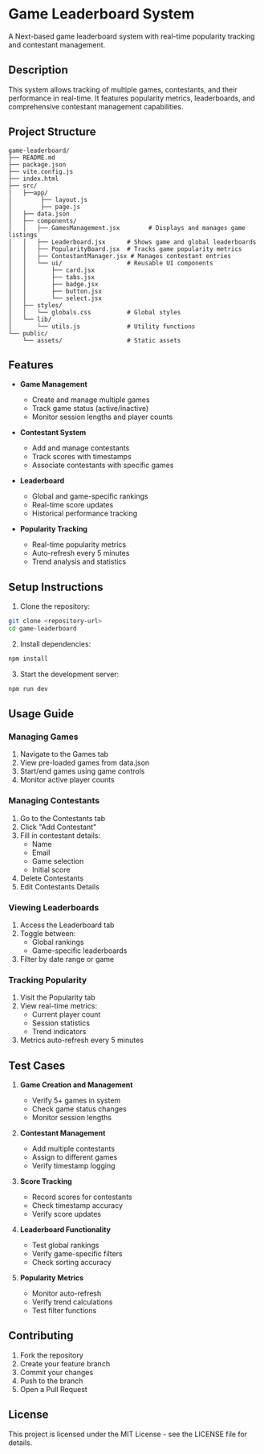 # Game Leaderboard System

A Next-based game leaderboard system with real-time popularity tracking and contestant management.

## Description

This system allows tracking of multiple games, contestants, and their performance in real-time. It features popularity metrics, leaderboards, and comprehensive contestant management capabilities.

## Project Structure
```
game-leaderboard/
├── README.md
├── package.json
├── vite.config.js
├── index.html
├── src/
|   ├──app/
│        ├── layout.js
│        ├── page.js
│   ├── data.json
│   ├── components/
│   │   ├── GamesManagement.jsx        # Displays and manages game listings
│   │   ├── Leaderboard.jsx      # Shows game and global leaderboards
│   │   ├── PopularityBoard.jsx  # Tracks game popularity metrics
│   │   ├── ContestantManager.jsx # Manages contestant entries
│   │   └── ui/                  # Reusable UI components
│   │       ├── card.jsx
│   │       ├── tabs.jsx
│   │       ├── badge.jsx
│   │       ├── button.jsx
│   │       └── select.jsx
│   ├── styles/
│   │   └── globals.css          # Global styles
│   └── lib/
│       └── utils.js             # Utility functions
└── public/
    └── assets/                  # Static assets
```

## Features

- **Game Management**
  - Create and manage multiple games
  - Track game status (active/inactive)
  - Monitor session lengths and player counts

- **Contestant System**
  - Add and manage contestants
  - Track scores with timestamps
  - Associate contestants with specific games

- **Leaderboard**
  - Global and game-specific rankings
  - Real-time score updates
  - Historical performance tracking

- **Popularity Tracking**
  - Real-time popularity metrics
  - Auto-refresh every 5 minutes
  - Trend analysis and statistics

## Setup Instructions

1. Clone the repository:
```bash
git clone <repository-url>
cd game-leaderboard
```

2. Install dependencies:
```bash
npm install
```

3. Start the development server:
```bash
npm run dev
```

## Usage Guide

### Managing Games
1. Navigate to the Games tab
2. View pre-loaded games from data.json
3. Start/end games using game controls
4. Monitor active player counts

### Managing Contestants
1. Go to the Contestants tab
2. Click "Add Contestant"
3. Fill in contestant details:
   - Name
   - Email
   - Game selection
   - Initial score
4. Delete Contestants
5. Edit Contestants Details   

### Viewing Leaderboards
1. Access the Leaderboard tab
2. Toggle between:
   - Global rankings
   - Game-specific leaderboards
3. Filter by date range or game

### Tracking Popularity
1. Visit the Popularity tab
2. View real-time metrics:
   - Current player count
   - Session statistics
   - Trend indicators
3. Metrics auto-refresh every 5 minutes

## Test Cases

1. **Game Creation and Management**
   - Verify 5+ games in system
   - Check game status changes
   - Monitor session lengths

2. **Contestant Management**
   - Add multiple contestants
   - Assign to different games
   - Verify timestamp logging

3. **Score Tracking**
   - Record scores for contestants
   - Check timestamp accuracy
   - Verify score updates

4. **Leaderboard Functionality**
   - Test global rankings
   - Verify game-specific filters
   - Check sorting accuracy

5. **Popularity Metrics**
   - Monitor auto-refresh
   - Verify trend calculations
   - Test filter functions



## Contributing

1. Fork the repository
2. Create your feature branch
3. Commit your changes
4. Push to the branch
5. Open a Pull Request

## License

This project is licensed under the MIT License - see the LICENSE file for details.